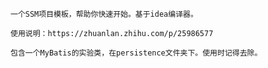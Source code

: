 
	一个SSM项目模板，帮助你快速开始。基于idea编译器。

	使用说明：https://zhuanlan.zhihu.com/p/25986577 
	
	包含一个MyBatis的实验类，在persistence文件夹下。使用时记得去除。
